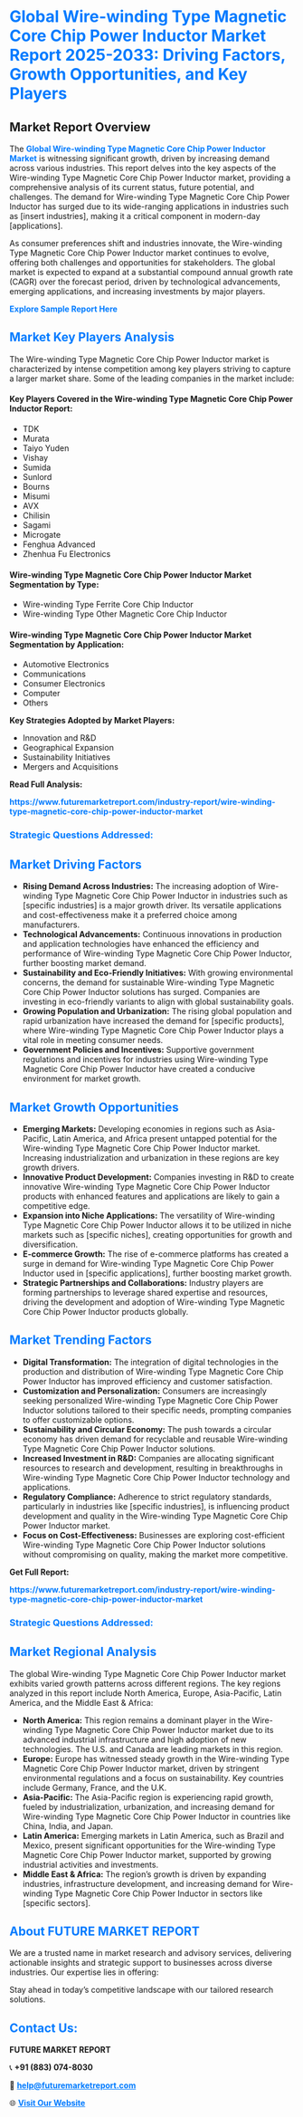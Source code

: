 <h1 style="color: #007BFF;">Global Wire-winding Type Magnetic Core Chip Power Inductor Market Report 2025-2033: Driving Factors, Growth Opportunities, and Key Players</h1>

<section id="overview">
<h2>Market Report Overview</h2>
<p>The <a href="https://www.futuremarketreport.com/industry-report/wire-winding-type-magnetic-core-chip-power-inductor-market" style="color: #007BFF; text-decoration: none;"><strong>Global Wire-winding Type Magnetic Core Chip Power Inductor Market</strong></a> is witnessing significant growth, driven by increasing demand across various industries. This report delves into the key aspects of the Wire-winding Type Magnetic Core Chip Power Inductor market, providing a comprehensive analysis of its current status, future potential, and challenges. The demand for Wire-winding Type Magnetic Core Chip Power Inductor has surged due to its wide-ranging applications in industries such as [insert industries], making it a critical component in modern-day [applications].</p>
<p>As consumer preferences shift and industries innovate, the Wire-winding Type Magnetic Core Chip Power Inductor market continues to evolve, offering both challenges and opportunities for stakeholders. The global market is expected to expand at a substantial compound annual growth rate (CAGR) over the forecast period, driven by technological advancements, emerging applications, and increasing investments by major players.</p>
</section>

<section id="overview">
<p><a href="https://www.futuremarketreport.com/request-sample/reportId=37820" style="color: #007BFF; text-decoration: none;"><strong>Explore Sample Report Here</strong></a></p>
</section>

<section id="key-players">
<h2 style="color: #007BFF;">Market Key Players Analysis</h2>
<p>The Wire-winding Type Magnetic Core Chip Power Inductor market is characterized by intense competition among key players striving to capture a larger market share. Some of the leading companies in the market include:</p>
<h4>Key Players Covered in the Wire-winding Type Magnetic Core Chip Power Inductor Report:</h4>
<ul><li>TDK</li><li>Murata</li><li>Taiyo Yuden</li><li>Vishay</li><li>Sumida</li><li>Sunlord</li><li>Bourns</li><li>Misumi</li><li>AVX</li><li>Chilisin</li><li>Sagami</li><li>Microgate</li><li>Fenghua Advanced</li><li>Zhenhua Fu Electronics</li></ul>
<h4>Wire-winding Type Magnetic Core Chip Power Inductor Market Segmentation by Type:</h4>
<ul><li>Wire-winding Type Ferrite Core Chip Inductor</li><li>Wire-winding Type Other Magnetic Core Chip Inductor</li></ul>

<h4>Wire-winding Type Magnetic Core Chip Power Inductor Market Segmentation by Application:</h4>
<ul><li>Automotive Electronics</li><li>Communications</li><li>Consumer Electronics</li><li>Computer</li><li>Others</li></ul>
<p><strong>Key Strategies Adopted by Market Players:</strong></p>
<ul>
<li>Innovation and R&D</li>
<li>Geographical Expansion</li>
<li>Sustainability Initiatives</li>
<li>Mergers and Acquisitions</li>
</ul>
</section>

<section>
<p><strong>Read Full Analysis: </strong></p><a href="https://www.futuremarketreport.com/industry-report/wire-winding-type-magnetic-core-chip-power-inductor-market" style="color: #007BFF; text-decoration: none;"><strong>https://www.futuremarketreport.com/industry-report/wire-winding-type-magnetic-core-chip-power-inductor-market</strong></a>
<h3 style="color: #007BFF;">Strategic Questions Addressed:</h3>
</section>

<section id="driving-factors">
<h2 style="color: #007BFF;">Market Driving Factors</h2>
<ul>
<li><strong>Rising Demand Across Industries:</strong> The increasing adoption of Wire-winding Type Magnetic Core Chip Power Inductor in industries such as [specific industries] is a major growth driver. Its versatile applications and cost-effectiveness make it a preferred choice among manufacturers.</li>
<li><strong>Technological Advancements:</strong> Continuous innovations in production and application technologies have enhanced the efficiency and performance of Wire-winding Type Magnetic Core Chip Power Inductor, further boosting market demand.</li>
<li><strong>Sustainability and Eco-Friendly Initiatives:</strong> With growing environmental concerns, the demand for sustainable Wire-winding Type Magnetic Core Chip Power Inductor solutions has surged. Companies are investing in eco-friendly variants to align with global sustainability goals.</li>
<li><strong>Growing Population and Urbanization:</strong> The rising global population and rapid urbanization have increased the demand for [specific products], where Wire-winding Type Magnetic Core Chip Power Inductor plays a vital role in meeting consumer needs.</li>
<li><strong>Government Policies and Incentives:</strong> Supportive government regulations and incentives for industries using Wire-winding Type Magnetic Core Chip Power Inductor have created a conducive environment for market growth.</li>
</ul>
</section>

<section id="growth-opportunities">
<h2 style="color: #007BFF;">Market Growth Opportunities</h2>
<ul>
<li><strong>Emerging Markets:</strong> Developing economies in regions such as Asia-Pacific, Latin America, and Africa present untapped potential for the Wire-winding Type Magnetic Core Chip Power Inductor market. Increasing industrialization and urbanization in these regions are key growth drivers.</li>
<li><strong>Innovative Product Development:</strong> Companies investing in R&D to create innovative Wire-winding Type Magnetic Core Chip Power Inductor products with enhanced features and applications are likely to gain a competitive edge.</li>
<li><strong>Expansion into Niche Applications:</strong> The versatility of Wire-winding Type Magnetic Core Chip Power Inductor allows it to be utilized in niche markets such as [specific niches], creating opportunities for growth and diversification.</li>
<li><strong>E-commerce Growth:</strong> The rise of e-commerce platforms has created a surge in demand for Wire-winding Type Magnetic Core Chip Power Inductor used in [specific applications], further boosting market growth.</li>
<li><strong>Strategic Partnerships and Collaborations:</strong> Industry players are forming partnerships to leverage shared expertise and resources, driving the development and adoption of Wire-winding Type Magnetic Core Chip Power Inductor products globally.</li>
</ul>
</section>

<section id="trending-factors">
<h2 style="color: #007BFF;">Market Trending Factors</h2>
<ul>
<li><strong>Digital Transformation:</strong> The integration of digital technologies in the production and distribution of Wire-winding Type Magnetic Core Chip Power Inductor has improved efficiency and customer satisfaction.</li>
<li><strong>Customization and Personalization:</strong> Consumers are increasingly seeking personalized Wire-winding Type Magnetic Core Chip Power Inductor solutions tailored to their specific needs, prompting companies to offer customizable options.</li>
<li><strong>Sustainability and Circular Economy:</strong> The push towards a circular economy has driven demand for recyclable and reusable Wire-winding Type Magnetic Core Chip Power Inductor solutions.</li>
<li><strong>Increased Investment in R&D:</strong> Companies are allocating significant resources to research and development, resulting in breakthroughs in Wire-winding Type Magnetic Core Chip Power Inductor technology and applications.</li>
<li><strong>Regulatory Compliance:</strong> Adherence to strict regulatory standards, particularly in industries like [specific industries], is influencing product development and quality in the Wire-winding Type Magnetic Core Chip Power Inductor market.</li>
<li><strong>Focus on Cost-Effectiveness:</strong> Businesses are exploring cost-efficient Wire-winding Type Magnetic Core Chip Power Inductor solutions without compromising on quality, making the market more competitive.</li>
</ul>
</section>

<section>
<p><strong>Get Full Report: </strong></p><a href="https://www.futuremarketreport.com/industry-report/wire-winding-type-magnetic-core-chip-power-inductor-market" style="color: #007BFF; text-decoration: none;"><strong>https://www.futuremarketreport.com/industry-report/wire-winding-type-magnetic-core-chip-power-inductor-market</strong></a>
<h3 style="color: #007BFF;">Strategic Questions Addressed:</h3>
</section>


<section id="regional-analysis">
<h2 style="color: #007BFF;">Market Regional Analysis</h2>
<p>The global Wire-winding Type Magnetic Core Chip Power Inductor market exhibits varied growth patterns across different regions. The key regions analyzed in this report include North America, Europe, Asia-Pacific, Latin America, and the Middle East & Africa:</p>
<ul>
<li><strong>North America:</strong> This region remains a dominant player in the Wire-winding Type Magnetic Core Chip Power Inductor market due to its advanced industrial infrastructure and high adoption of new technologies. The U.S. and Canada are leading markets in this region.</li>
<li><strong>Europe:</strong> Europe has witnessed steady growth in the Wire-winding Type Magnetic Core Chip Power Inductor market, driven by stringent environmental regulations and a focus on sustainability. Key countries include Germany, France, and the U.K.</li>
<li><strong>Asia-Pacific:</strong> The Asia-Pacific region is experiencing rapid growth, fueled by industrialization, urbanization, and increasing demand for Wire-winding Type Magnetic Core Chip Power Inductor in countries like China, India, and Japan.</li>
<li><strong>Latin America:</strong> Emerging markets in Latin America, such as Brazil and Mexico, present significant opportunities for the Wire-winding Type Magnetic Core Chip Power Inductor market, supported by growing industrial activities and investments.</li>
<li><strong>Middle East & Africa:</strong> The region’s growth is driven by expanding industries, infrastructure development, and increasing demand for Wire-winding Type Magnetic Core Chip Power Inductor in sectors like [specific sectors].</li>
</ul>
</section>

<footer>
<h2 style="color: #007BFF;">About FUTURE MARKET REPORT</h2>
<p>We are a trusted name in market research and advisory services, delivering actionable insights and strategic support to businesses across diverse industries. Our expertise lies in offering:</p>

<p>Stay ahead in today’s competitive landscape with our tailored research solutions.</p>

<h2 style="color: #007BFF;">Contact Us:</h2>
<p><strong>FUTURE MARKET REPORT</strong></p>
<p>📞 <strong>+91 (883) 074-8030</strong></p>
<p>📧 <strong><a href="mailto:help@futuremarketreport.com" style="color: #007BFF;">help@futuremarketreport.com</a></strong></p>
<p>🌐 <strong><a href="https://www.futuremarketreport.com/" style="color: #007BFF;">Visit Our Website</a></strong></p>
</footer>